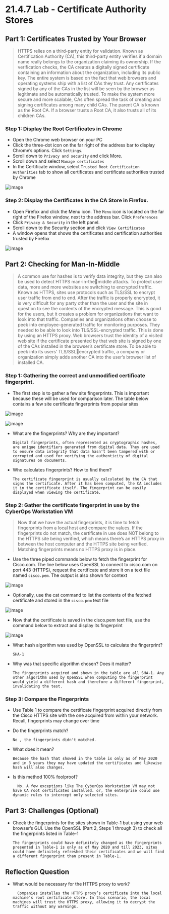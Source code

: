 # 21.4.7 Lab - Certificate Authority Stores

## Part 1: Certificates Trusted by Your Browser

> HTTPS relies on a third-party entity for validation. Known as Certification Authority (CA), this third-party entity 
verifies if a domain name really belongs to the organization claiming its ownership. If the verification checks, 
the CA creates a digitally signed certificate containing an information about the organization, including its 
public key.
The entire system is based on the fact that web browsers and operating systems ship with a list of CAs they 
trust. Any certificates signed by any of the CAs in the list will be seen by the browser as legitimate and be 
automatically trusted. To make the system more secure and more scalable, CAs often spread the task of 
creating and signing certificates among many child CAs. The parent CA is known as the Root CA. If a 
browser trusts a Root CA, it also trusts all of its children CAs.

### Step 1: Display the Root Certificates in Chrome

* Open the Chrome web browser on your PC
* Click the three-dot icon on the far right of the address bar to display Chrome’s options. Click `Settings`.
* Scroll down to `Privacy and security` and click More.
* Scroll down and select `Manage certificates`
* In the Certificate window, select `Trusted Root Certification Authorities` tab to show all certificates and certificate authorities trusted by Chrome

![image](https://github.com/tousif13/CISCO_CyberOps/assets/33444140/49a7fd3c-aa11-45a8-a516-6cd5f79009bc)

### Step 2: Display the Certificates in the CA Store in Firefox.

* Open Firefox and click the Menu icon. The `Menu` icon is located on the far right of the Firefox window, next to the address bar. Click `Preferences`
* Click `Privacy & Security` in the left panel.
* Scroll down to the Security section and click `View Certificates`
* A window opens that shows the certificates and certification authorities trusted by Firefox

![image](https://github.com/tousif13/CISCO_CyberOps/assets/33444140/3980412f-9ee7-4385-999f-c32ce3c99ad5)

## Part 2: Checking for Man-In-Middle

> A common use for hashes is to verify data integrity, but they can also be used to detect HTTPS man-in-themiddle attacks. 
To protect user data, more and more websites are switching to encrypted traffic. Known as HTTPS, sites use 
protocols such as TLS/SSL to encrypt user traffic from end to end. After the traffic is properly encrypted, it is 
very difficult for any party other than the user and the site in question to see the contents of the encrypted 
message. This is good for the users, but it creates a problem for organizations that want to look into that 
traffic. Companies and organizations often choose to peek into employee-generated traffic for monitoring 
purposes. They needed to be able to look into TLS/SSL-encrypted traffic. This is done by using an HTTPS 
proxy.
Web browsers trust the identity of a visited web site if the certificate presented by that web site is signed by 
one of the CAs installed in the browser’s certificate store. To be able to peek into its users’ TLS/SSLencrypted traffic, a company or organization simply adds another CA into the user’s browser list of installed 
CA.

### Step 1: Gathering the correct and unmodified certificate fingerprint.

* The first step is to gather a few site fingerprints. This is important because these will be used for comparison later. The table below contains a few site certificate fingerprints from popular sites

![image](https://github.com/tousif13/CISCO_CyberOps/assets/33444140/67758170-9850-4815-b2aa-e3f9d04c4134)

![image](https://github.com/tousif13/CISCO_CyberOps/assets/33444140/de809b6d-883d-48d4-a4e7-06f7bc5b629b)

* What are the fingerprints? Why are they important?

      Digital fingerprints, often represented as cryptographic hashes, are unique identifiers generated from digital data. They are used to ensure data integrity that data hasn't been tampered with or corrupted and used for verifying the authenticity of digital signatures on documents.

* Who calculates fingerprints? How to find them?

      The certificate fingerprint is usually calculated by the CA that signs the certificate. After it has been computed, the CA includes it in the certificate itself. The fingerprint can be easily displayed when viewing the certificate.

### Step 2: Gather the certificate fingerprint in use by the CyberOps Workstation VM

> Now that we have the actual fingerprints, it is time to fetch fingerprints from a local host and compare the 
values. If the fingerprints do not match, the certificate in use does NOT belong to the HTTPS site being 
verified, which means there’s an HTTPS proxy in between the host computer and the HTTPS site being 
verified. Matching fingerprints means no HTTPS proxy is in place.

* Use the three piped commands below to fetch the fingerprint for Cisco.com. The line below uses OpenSSL to connect to cisco.com on port 443 (HTTPS), request the certificate and store it on a text file named `cisco.pem`. The output is also shown for context

![image](https://github.com/tousif13/CISCO_CyberOps/assets/33444140/849b8687-0c3d-4ed2-b4bb-b5fcef172d69)

* Optionally, use the cat command to list the contents of the fetched certificate and stored in the `cisco.pem` text file

![image](https://github.com/tousif13/CISCO_CyberOps/assets/33444140/538e2ef2-1d54-4caf-b90f-a51211a1f693)

* Now that the certificate is saved in the cisco.pem text file, use the command below to extract and display its fingerprint

![image](https://github.com/tousif13/CISCO_CyberOps/assets/33444140/11a05536-046f-4416-9b95-b357439b8768)

* What hash algorithm was used by OpenSSL to calculate the fingerprint?

      SHA-1

* Why was that specific algorithm chosen? Does it matter?

      The fingerprints acquired and shown in the table are all SHA-1. Any other algorithm used by OpenSSL when computing the fingerprint would yield a different hash and therefore a different fingerprint, invalidating the test.

### Step 3: Compare the Fingerprints

* Use Table 1 to compare the certificate fingerprint acquired directly from the Cisco HTTPS site with the one acquired from within your network. Recall, fingerprints may change over time

* Do the fingerprints match?

      No , the fingerprints didn't matched.

* What does it mean?

      Because the hash that showed in the table is only as of May 2020 and in 3 years they may have updated the certificates and likewise hash will also changes.

* Is this method 100% foolproof?

        No. A few exceptions like The CyberOps Workstation VM may not have CA root certificates installed. or, the enterprise could use dynamic rules to intercept only selected sites.

## Part 3: Challenges (Optional)

* Check the fingerprints for the sites shown in Table-1 but using your web browser’s GUI. Use the OpenSSL (Part 2, Steps 1 through 3) to check all the fingerprints listed in Table-1

      The fingerprints could have definitely changed as the fingerprints presented in Table-1 is only as of May 2020 and till 2023, sites could have definitely refreshed their certificates and we will find a different fingerprint than present in Table-1.

## Reflection Question

* What would be necessary for the HTTPS proxy to work?

        Companies installes the HTTPS proxy’s certificate into the local machine’s root certificate store. In this scenario, the local machines will trust the HTTPS proxy, allowing it to decrypt the traffic without any warnings.
